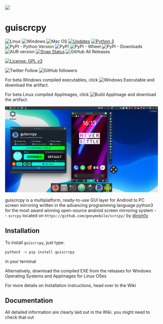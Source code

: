 <img src=https://github.com/srevinsaju/guiscrcpy/blob/master/guiscrcpy/ui/ui/guiscrcpy_logo.png width=25%>

# guiscrcpy

![Linux](https://github.com/srevinsaju/guiscrcpy/workflows/Linux/badge.svg)
![Windows](https://github.com/srevinsaju/guiscrcpy/workflows/Windows/badge.svg)
![Mac OS](https://github.com/srevinsaju/guiscrcpy/workflows/Mac%20OS/badge.svg)
[![Updates](https://pyup.io/repos/github/srevinsaju/guiscrcpy/shield.svg)](https://pyup.io/repos/github/srevinsaju/guiscrcpy/)
[![Python 3](https://pyup.io/repos/github/srevinsaju/guiscrcpy/python-3-shield.svg)](https://pyup.io/repos/github/srevinsaju/guiscrcpy/)
![PyPI - Python Version](https://img.shields.io/pypi/pyversions/guiscrcpy?style=flat-square)
![PyPI](https://img.shields.io/pypi/v/guiscrcpy?style=flat-square)
![PyPI - Wheel](https://img.shields.io/pypi/wheel/guiscrcpy?style=flat-square)
![PyPI - Downloads](https://img.shields.io/pypi/dm/guiscrcpy?color=dark%20green&logo=PYPI&logoColor=Green&style=flat-square)
![AUR version](https://img.shields.io/aur/version/guiscrcpy?label=Arch%20Linux%20Package&style=flat-square)
[![Snap Status](https://build.snapcraft.io/badge/srevinsaju/guiscrcpy.svg)](https://build.snapcraft.io/user/srevinsaju/guiscrcpy)
![GitHub All Releases](https://img.shields.io/github/downloads/srevinsaju/guiscrcpy/total?style=flat-square)

[![License: GPL v3](https://img.shields.io/badge/License-GPLv3-blue.svg)](https://www.gnu.org/licenses/gpl-3.0)

![Twitter Follow](https://img.shields.io/twitter/follow/srevinsaju?style=social)
![GitHub followers](https://img.shields.io/github/followers/srevinsaju?label=srevin%20Saju&style=social)

For beta Windows compiled executables, click 
![Windows Executable](https://github.com/srevinsaju/guiscrcpy/workflows/Windows%20Executable/badge.svg)
and download the artifact.

For beta Linux compiled AppImages, click
![Build AppImage](https://github.com/srevinsaju/guiscrcpy/workflows/Build%20AppImage/badge.svg)
and download the artifact.

![image of guiscrcpy](https://raw.githubusercontent.com/srevinsaju/guiscrcpy-docs/master/docs/screen3.png)

guiscrcpy is a multiplatform, ready-to-use GUI layer for Android to PC screen mirroring written in the advancing programming language python3 for the most award winning open-source android screen mirroring system -- `scrcpy` located on `https://github.com/genymobile/scrcpy/` by [@rom1v](https://github.com/rom1v)

## Installation
To install `guiscrcpy`, just type:
```bash
python3 -m pip install guiscrcpy
```
in your terminal

Alternatively, download the compiled EXE from the releases for Windows Operating Systems and 
AppImages for Linux OSes

For more details on Installation instructions, head over to the Wiki

## Documentation
All detailed information are clearly laid out in the Wiki. you might need to check that out
